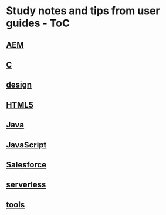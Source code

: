 # Study notes and tips from user guides - ToC

## [AEM](https://github.com/josephh/cheats/blob/master/aem/)
## [C](https://github.com/josephh/cheats/blob/master/)
## [design](https://github.com/josephh/cheats/blob/master/design/)
## [HTML5](https://github.com/josephh/cheats/blob/master/html5/)
## [Java](https://github.com/josephh/cheats/blob/master/Java/)
## [JavaScript](https://github.com/josephh/cheats/blob/master/JavaScript/)
## [Salesforce](https://github.com/josephh/cheats/blob/master/Salesforce/)
## [serverless](https://github.com/josephh/cheats/blob/master/serverless/)
## [tools](https://github.com/josephh/cheats/blob/master/tools/)
